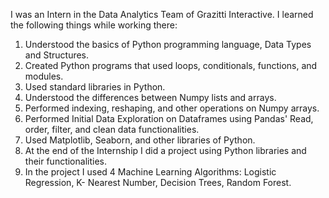 I was an Intern in the Data Analytics Team of Grazitti Interactive. I learned the following things while working there:
1. Understood the basics of Python programming language, Data Types and Structures.
2. Created Python programs that used loops, conditionals, functions, and modules.
3. Used standard libraries in Python.
4. Understood the differences between Numpy lists and arrays.
5. Performed indexing, reshaping, and other operations on Numpy arrays.
6. Performed Initial Data Exploration on Dataframes using Pandas' Read, order, filter, and clean data functionalities.
7. Used Matplotlib, Seaborn, and other libraries of Python.
8. At the end of the Internship I did a project using Python libraries and their functionalities.
9. In the project I used 4 Machine Learning Algorithms: Logistic Regression, K- Nearest Number, Decision Trees, Random Forest.
